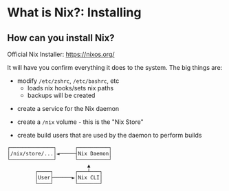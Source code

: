What is Nix?: Installing
===

## How can you install Nix?

Official Nix Installer: https://nixos.org/

It will have you confirm everything it does to the system. The big things are:

<!-- pause -->
- modify `/etc/zshrc`, `/etc/bashrc`, etc
  - loads nix hooks/sets nix paths
  - backups will be created
<!-- pause -->
- create a service for the Nix daemon
<!-- pause -->
- create a `/nix` volume - this is the "Nix Store"
<!-- pause -->
- create build users that are used by the daemon to perform builds
<!-- pause -->

```ascii
┌──────────────┐      ┌──────────┐
│/nix/store/...│◄─────┤Nix Daemon│
└──────────────┘      └──────────┘
                          ▲
         ┌────┐       ┌───┴───┐
         │User├──────►│Nix CLI│
         └────┘       └───────┘
```

<!--
speaker_note: |
  install with the official nix installer
  there are also third party installers with different defaults set
  the official one is fine for now
  the installer confirms everything it'll do

  =====

  modifies global shell login files to load nix hooks/environment variables

  =====

  creates a nix-daemon launch service

  =====

  creates `/nix/store` volume

  =====

  sets up the build users

  =====

  general flow is that the nix cli calls the daemon, which uses build users to write files to the store
  the daemon will also create symlinks to allow you to use the built software in the nix store
-->

<!-- end_slide -->
